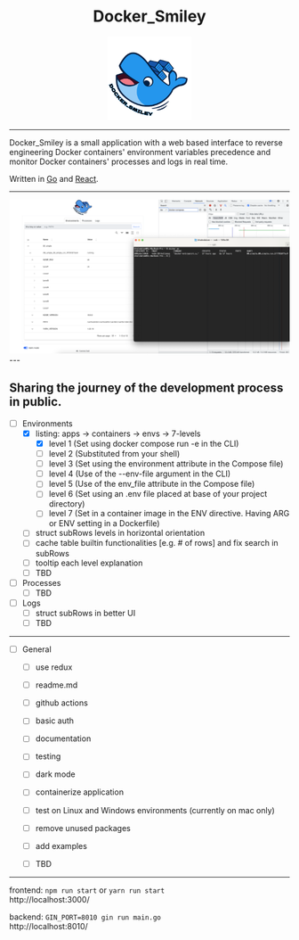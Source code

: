 <h1 align="center">
Docker_Smiley 
</h1>

<p align="center">
<img src="ui/public/docker_smiley_logo.png" width="150" heigth="150">
</p>

---

Docker_Smiley is a small application with a web based interface to reverse engineering Docker containers' environment variables precedence and monitor Docker containers' processes and logs in real time.

Written in [Go](https://github.com/golang/go) and [React](https://github.com/facebook/react).

---

<img src="interface.png" >
---


## Sharing the journey of the development process in public.


- [ ] Environments
  - [x] listing: apps -> containers -> envs -> 7-levels
    - [x] level 1 (Set using docker compose run -e in the CLI)
    - [ ] level 2 (Substituted from your shell)
    - [ ] level 3 (Set using the environment attribute in the Compose file)
    - [ ] level 4 (Use of the --env-file argument in the CLI)
    - [ ] level 5 (Use of the env_file attribute in the Compose file)
    - [ ] level 6 (Set using an .env file placed at base of your project directory)
    - [ ] level 7 (Set in a container image in the ENV directive. Having ARG or ENV setting in a Dockerfile)
  - [ ] struct subRows levels in horizontal orientation
  - [ ] cache table builtin functionalities [e.g. # of rows] and fix search in subRows
  - [ ] tooltip each level explanation
  - [ ] TBD
- [ ] Processes 
  - [ ] TBD
- [ ] Logs
  - [ ] struct subRows in better UI 
  - [ ] TBD
---

- [ ] General
  - [ ] use redux
  - [ ] readme.md 
  - [ ] github actions
  - [ ] basic auth
  - [ ] documentation
  - [ ] testing
  - [ ] dark mode
  - [ ] containerize application
  - [ ] test on Linux and Windows environments (currently on mac only)
  - [ ] remove unused packages
  - [ ] add examples
  - [ ] TBD


---

frontend:
`npm run start` or `yarn run start` <br/>
http://localhost:3000/

backend:
`GIN_PORT=8010 gin run main.go`<br/>
http://localhost:8010/


